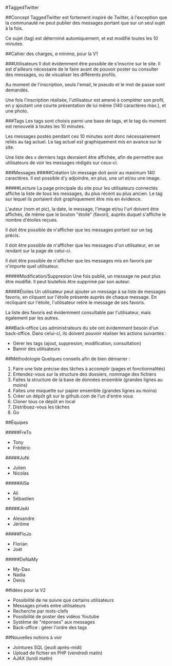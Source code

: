 #TaggedTwitter 

##Concept
TaggedTwitter est fortement inspiré de Twitter, à l'exception que la communauté ne peut publier des messages portant que sur un seul sujet à la fois. 

Ce sujet (tag) est déterminé automiquement, et est modifié toutes les 10 minutes. 

##Cahier des charges, *a minima*, pour la V1

###Utilisateurs
Il doit évidemment être possible de s'inscrire sur le site. Il est d'ailleurs nécessaire de le faire avant de pouvoir poster ou consulter des messages, ou de visualiser les différents profils.

Au moment de l'inscription, seuls l'email, le pseudo et le mot de passe sont demandés. 

Une fois l'inscription réalisée, l'utilisateur est amené à compléter son profil, en y ajoutant une courte présentation de lui même (140 caractères max.), et une photo. 

###Tags
Les tags sont choisis parmi une base de tags, et le tag du moment est renouvelé à toutes les 10 minutes. 

Les messages postés pendant ces 10 minutes sont donc nécessairement reliés au tag actuel. Le tag actuel est graphiquement mis en avance sur le site. 

Une liste des x derniers tags devraient être affichée, afin de permettre aux utilisateurs de voir les messages rédigés sur ceux-ci. 

###Messages
#####Création
Un message doit avoir au maximum 140 caractères. Il est possible d'y adjoindre, en plus, une url et/ou une image.

#####Lecture
La page principale du site pour les utilisateurs connectés affiche la liste de tous les messages, du plus récent au plus ancien. Le tag sur lequel ils portaient doit graphiquement être mis en évidence.

L'auteur (nom et pic), la date, le message, l'image et/ou l'url doivent être affichés, de même que le bouton "étoile" (favori), auprès duquel s'affiche le nombre d'étoiles reçues.

Il doit être possible de n'afficher que les messages portant sur un tag précis. 

Il doit être possible de n'afficher que les messages d'un utilisateur, en se rendant sur la page de celui-ci. 

Il doit être possible de n'afficher que les messages mis en favoris par n'importe quel utilisateur.

#####Modification/Suppresion
Une fois publié, un message ne peut plus être modifié. Il peut toutefois être supprimé par son auteur. 

#####Étoiles
Un utilisateur peut ajouter un message à sa liste de messages favoris, en cliquant sur l'étoile présente auprès de chaque message. En recliquant sur l'étoile, l'utilisateur retire le message de ses favoris. 

La liste des favoris est évidemment consultable par l'utilisateur, mais également par les autres. 

###Back-office
Les administrateurs du site ont évidemment besoin d'un back-office. Dans celui-ci, ils doivent pouvoir réaliser les actions suivantes : 

- Gérer les tags (ajout, suppresion, modification, consultation)
- Bannir des utilisateurs


##Méthodologie
Quelques conseils afin de bien démarrer : 

1. Faire une liste précise des tâches à accomplir (pages et fonctionnalités)
2. Entendez-vous sur la structure des dossiers, nommage des fichiers
3. Faites la structure de la base de données ensemble (grandes lignes au moins)
4. Faites une maquette sur papier ensemble  (grandes lignes au moins) 
5. Créer un dépôt git sur le github.com de l'un d'entre vous
6. Cloner tous ce dépôt en local
7. Distribuez-vous les tâches
8. Go

##Équipes

#####FreTo
- Tony
- Frédéric

#####JuNi
- Julien
- Nicolas

#####AlSe
- Ali
- Sébastien

#####JeAl
- Alexandre
- Jérôme

#####FloJo
- Florian
- Joël

#####DeNaMy
- My-Dao
- Nadia
- Denis

##Idées pour la V2

- Possibilité de ne suivre que certains utilisateurs
- Messages privés entre utilisateurs
- Recherche par mots-clefs
- Possibilité de poster des vidéos Youtube
- Système de "réponses" aux messages
- Back-office : gérer l'ordre des tags

##Nouvelles notions à voir

- Jointures SQL (jeudi après-midi)
- Upload de fichier en PHP (vendredi matin)
- AJAX (lundi matin)
